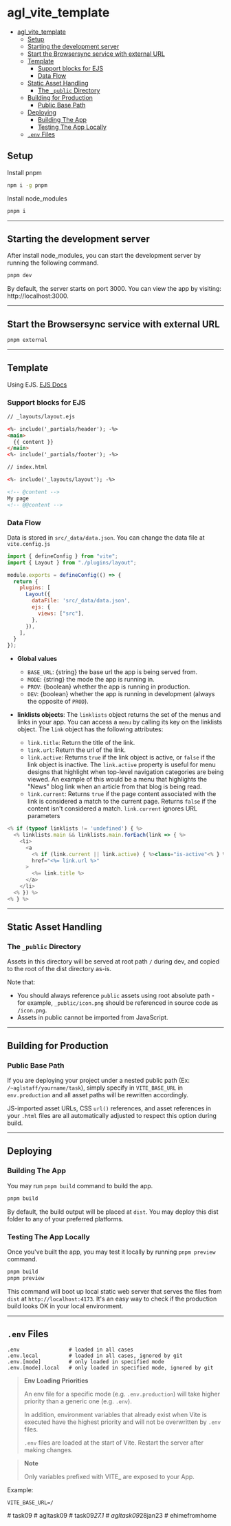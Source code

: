 # agl_vite_template

- [agl_vite_template](#agl_vite_template)
  - [Setup](#setup)
  - [Starting the development server](#starting-the-development-server)
  - [Start the Browsersync service with external URL](#start-the-browsersync-service-with-external-url)
  - [Template](#template)
    - [Support blocks for EJS](#support-blocks-for-ejs)
    - [Data Flow](#data-flow)
  - [Static Asset Handling](#static-asset-handling)
    - [The `_public` Directory](#the-_public-directory)
  - [Building for Production](#building-for-production)
    - [Public Base Path](#public-base-path)
  - [Deploying](#deploying)
    - [Building The App](#building-the-app)
    - [Testing The App Locally](#testing-the-app-locally)
  - [`.env` Files](#env-files)

## Setup

Install pnpm

```sh
npm i -g pnpm
```

Install node_modules

```sh
pnpm i
```

---

## Starting the development server

After install node_modules, you can start the development server by running the following command.

```sh
pnpm dev
```

By default, the server starts on port 3000. You can view the app by visiting: http://localhost:3000.

---

## Start the Browsersync service with external URL

```sh
pnpm external
```

---

## Template

Using EJS. [EJS Docs](https://ejs.co/#docs)

### Support blocks for EJS
```html
// _layouts/layout.ejs

<%- include('_partials/header'); -%>
<main>
  {{ content }}
</main>
<%- include('_partials/footer'); -%>
```
```html
// index.html

<%- include('_layouts/layout'); -%>

<!-- @content -->
My page
<!-- @@content -->
```

### Data Flow

Data is stored in `src/_data/data.json`. You can change the data file at `vite.config.js`

```js
import { defineConfig } from "vite";
import { Layout } from "./plugins/layout";

module.exports = defineConfig(() => {
  return {
    plugins: [
      Layout({
        dataFile: 'src/_data/data.json',
        ejs: {
          views: ["src"],
        },
      }),
    ],
  }
});
```

* **Global values**
  * `BASE_URL`: {string} the base url the app is being served from.
  * `MODE`: {string} the mode the app is running in.
  * `PROV`: {boolean} whether the app is running in production.
  * `DEV`: {boolean} whether the app is running in development (always the opposite of `PROD`).

* **linklists objects**: The `linklists` object returns the set of the menus and links in your app. You can access a `menu` by calling its key on the linklists object. The `link` object has the following attributes:
  * `link.title`: Return the title of the link.
  * `link.url`: Return the url of the link.
  * `link.active`: Returns `true` if the link object is active, or `false` if the link object is inactive. The `link.active` property is useful for menu designs that highlight when top-level navigation categories are being viewed. An example of this would be a menu that highlights the "News" blog link when an article from that blog is being read.
  * `link.current`: Returns `true` if the page content associated with the link is considered a match to the current page. Returns `false` if the content isn't considered a match. `link.current` ignores URL parameters

```js
<% if (typeof linklists != 'undefined') { %>
  <% linklists.main && linklists.main.forEach(link => { %>
    <li>
      <a 
        <% if (link.current || link.active) { %>class="is-active"<% } %> 
        href="<%= link.url %>"
      >
        <%= link.title %>
      </a>
    </li>
  <% }) %>
<% } %>
```

---

## Static Asset Handling

### The `_public` Directory

Assets in this directory will be served at root path `/` during dev, and copied to the root of the dist directory as-is.

Note that:

* You should always reference `public` assets using root absolute path - for example, `_public/icon.png` should be referenced in source code as `/icon.png`.
* Assets in public cannot be imported from JavaScript.

---

## Building for Production

### Public Base Path

If you are deploying your project under a nested public path (Ex: `/~aglstaff/yourname/task`), simply specify in `VITE_BASE_URL` in `env.production` and all asset paths will be rewritten accordingly.

JS-imported asset URLs, CSS `url()` references, and asset references in your `.html` files are all automatically adjusted to respect this option during build.

---

## Deploying

### Building The App

You may run `pnpm build` command to build the app.
```sh
pnpm build
```
By default, the build output will be placed at `dist`. You may deploy this dist folder to any of your preferred platforms.

### Testing The App Locally

Once you've built the app, you may test it locally by running `pnpm preview` command.

```sh
pnpm build
pnpm preview
```

This command will boot up local static web server that serves the files from `dist` at `http://localhost:4173`. It's an easy way to check if the production build looks OK in your local environment.

---

## `.env` Files

```
.env                # loaded in all cases
.env.local          # loaded in all cases, ignored by git
.env.[mode]         # only loaded in specified mode
.env.[mode].local   # only loaded in specified mode, ignored by git
```

>**Env Loading Priorities**
>
>An env file for a specific mode (e.g. `.env.production`) will take higher priority than a generic one (e.g. `.env`).
>
>In addition, environment variables that already exist when Vite is executed have the highest priority and will not be overwritten by `.env` files.
>
>`.env` files are loaded at the start of Vite. Restart the server after making changes.

>**Note**
>
>Only variables prefixed with VITE_ are exposed to your App.

Example:
```
VITE_BASE_URL=/
```
#   t a s k 0 9  
 #   a g l t a s k 0 9  
 #   t a s k 0 9 _ 2 7 . 1  
 #   a g l t a s k 0 9 _ 2 8 j a n 2 3  
 #   e h i m e f r o m h o m e  
 